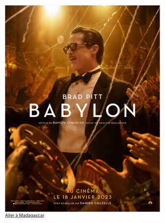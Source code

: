 ![DEPART](./BABYLON.jpg)
[Aller à Madagascar](https://github.com/WildGhost21/AR1/blob/main/Madagascar.md)

